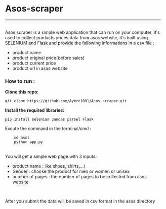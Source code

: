 # Asos-scraper

<hr>
<br>
Asos scraper is a simple web application that can run on your computer, it's used to collect products prices data from asos website, it's built using SELENIUM and Flask and provide the following informations in a csv file :

<br>
<ul>
  <li>product name</li>
  <li>product original price(before sales)</li>
  <li>product current price</li>
  <li>product url in asos website</li>

</ul>

<h3>How to run :</h3>

<b>Clone this repo: </b>

```git clone https://github.com/Aymen1001/Asos-scraper.git```

<b>Install the required libraries: </b>

```pip install selenium pandas parsel Flask```
<br>

Excute the command in the terminal/cmd : 

```
    cd asos
    python app.py
```


<br>
You will get a simple web page with 3 inputs:
<ul>
  <li>product name : like shoes, shirts,...) </li>
  <li>Gender : choose the product for men or women or unisex </li>
  <li>number of pages : the number of pages to be collected from asos website</li>
</ul>

<br>

After you submit the data will be saved in csv format in the asos directory

